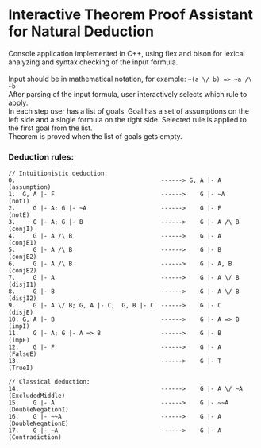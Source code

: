 # Interactive Theorem Proof Assistant for Natural Deduction

Console application implemented in C++, using flex and bison for lexical analyzing and syntax checking of the input formula.<br /><br />
Input should be in mathematical notation, for example: ```~(a \/ b) => ~a /\ ~b``` <br />
After parsing of the input formula, user interactively selects which rule to apply.<br />
In each step user has a list of goals. Goal has a set of assumptions on the left side and a single formula on the right side.
Selected rule is applied to the first goal from the list.<br />
Theorem is proved when the list of goals gets empty.

### Deduction rules:
```
// Intuitionistic deduction:
0.                                         ------> G, A |- A         (assumption)
1.  G, A |- F                              ------>    G |- ~A        (notI)
2.     G |- A; G |- ~A                     ------>    G |- F         (notE)
3.     G |- A; G |- B                      ------>    G |- A /\ B    (conjI)
4.     G |- A /\ B                         ------>    G |- A         (conjE1)
5.     G |- A /\ B                         ------>    G |- B         (conjE2)
6.     G |- A /\ B                         ------>    G |- A, B      (conjE2)
7.     G |- A                              ------>    G |- A \/ B    (disjI1)
8.     G |- B                              ------>    G |- A \/ B    (disjI2)
9.     G |- A \/ B; G, A |- C;  G, B |- C  ------>    G |- C         (disjE)
10. G, A |- B                              ------>    G |- A => B    (impI)
11.    G |- A; G |- A => B                 ------>    G |- B         (impE)
12.    G |- F                              ------>    G |- A         (FalseE)
13.                                        ------>    G |- T         (TrueI)

// Classical deduction:
14.                                        ------>    G |- A \/ ~A   (ExcludedMiddle)
15.    G |- A                              ------>    G |- ~~A       (DoubleNegationI)
16.    G |- ~~A                            ------>    G |- A         (DoubleNegationE)
17.    G |- ~A                             ------>    G |- A         (Contradiction)
```
